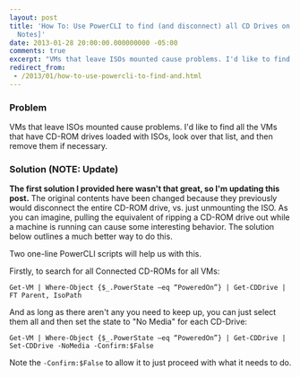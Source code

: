 ```yaml
---
layout: post
title: 'How To: Use PowerCLI to find (and disconnect) all CD Drives on VMs [Field
  Notes]'
date: 2013-01-28 20:00:00.000000000 -05:00
comments: true
excerpt: "VMs that leave ISOs mounted cause problems. I'd like to find all the VMs that have CD-ROM drives loaded with ISOs, look over that list, and then remove them if necessary."
redirect_from: 
 - /2013/01/how-to-use-powercli-to-find-and.html
---
```

### Problem
VMs that leave ISOs mounted cause problems. I'd like to find all the VMs that have CD-ROM drives loaded with ISOs, look over that list, and then remove them if necessary.

### Solution (NOTE: Update)

**The first solution I provided here wasn't that great, so I'm updating this post.** The original contents have been changed because they previously would disconnect the entire CD-ROM drive, vs. just unmounting the ISO. As you can imagine, pulling the equivalent of ripping a CD-ROM drive out while a machine is running can cause some interesting behavior. The solution below outlines a much better way to do this.

Two one-line PowerCLI scripts will help us with this.

Firstly, to search for all Connected CD-ROMs for all VMs:

    Get-VM | Where-Object {$_.PowerState –eq “PoweredOn”} | Get-CDDrive | FT Parent, IsoPath

And as long as there aren't any you need to keep up, you can just select them all and then set the state to "No Media" for each CD-Drive:

    Get-VM | Where-Object {$_.PowerState –eq “PoweredOn”} | Get-CDDrive | Set-CDDrive -NoMedia -Confirm:$False

Note the `-Confirm:$False` to allow it to just proceed with what it needs to do.
